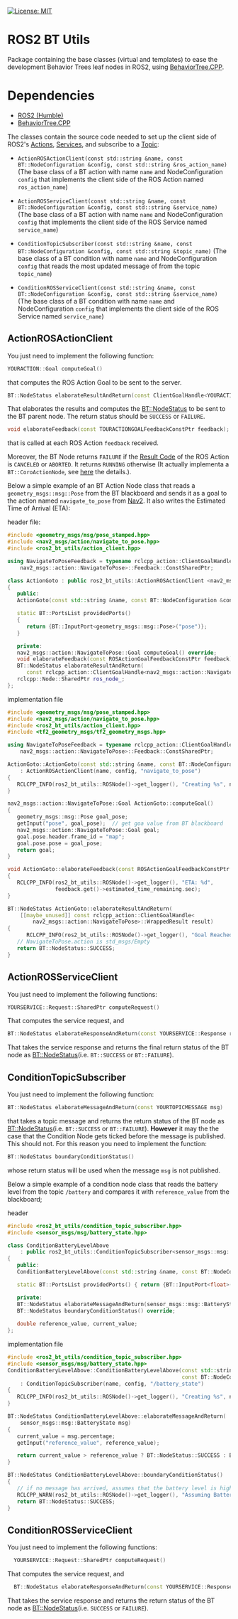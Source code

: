  [![License: MIT](https://img.shields.io/badge/License-MIT-yellow.svg)](https://opensource.org/licenses/MIT)


# ROS2 BT Utils

Package containing the base classes (virtual and templates) to ease the development Behavior Trees leaf nodes in ROS2, using [BehaviorTree.CPP](https://github.com/BehaviorTree/BehaviorTree.CPP).


# Dependencies

- [ROS2 (Humble)](http://docs.ros.org/en/humble/)
- [BehaviorTree.CPP](https://github.com/BehaviorTree/BehaviorTree.CPP)


The classes contain the source code needed to set up the client side of ROS2's [Actions](https://docs.ros.org/en/humble/Tutorials/Beginner-CLI-Tools/Understanding-ROS2-Actions/Understanding-ROS2-Actions.html), [Services](https://docs.ros.org/en/humble/Tutorials/Beginner-CLI-Tools/Understanding-ROS2-Services/Understanding-ROS2-Services.html), and subscribe to a [Topic](https://docs.ros.org/en/humble/Tutorials/Beginner-CLI-Tools/Understanding-ROS2-Topics/Understanding-ROS2-Topics.html):

- `ActionROSActionClient(const std::string &name, const BT::NodeConfiguration &config,
                const std::string &ros_action_name)` (The base class of a BT action with name `name` and NodeConfiguration `config` that implements the client side of the ROS Action named `ros_action_name`)

- `ActionROSServiceClient(const std::string &name,
                       const BT::NodeConfiguration &config,
                       const std::string &service_name)` (The base class of a BT action with name `name` and NodeConfiguration `config` that implements the client side of the ROS Service named `service_name`)
- `ConditionTopicSubscriber(const std::string &name,
                       const BT::NodeConfiguration &config,
                       const std::string &topic_name)` (The base class of a BT condition with name `name` and NodeConfiguration `config` that reads the most updated message of from the topic `topic_name`)
- `ConditionROSServiceClient(const std::string &name,
                       const BT::NodeConfiguration &config,
                       const std::string &service_name)` (The base class of a BT condition with name `name` and NodeConfiguration `config` that implements the client side of the ROS Service named `service_name`)

## ActionROSActionClient
You just need to implement the following function:

```c++
YOURACTION::Goal computeGoal()
```

that computes the ROS Action Goal to be sent to the server. 

```c++
BT::NodeStatus elaborateResultAndReturn(const ClientGoalHandle<YOURACTION>::WrappedResult result);
```
That elaborates the results and computes the [BT::NodeStatus](https://github.com/BehaviorTree/BehaviorTree.CPP/blob/b8fd0b2443f1171365b693387b9e4e3155384c3b/include/behaviortree_cpp_v3/basic_types.h#L35) to be sent to the BT parent node. The return status should be `SUCCESS` or `FAILURE`.

```c++
void elaborateFeedback(const TOURACTIONGOALFeedbackConstPtr feedback);
```
that is called at each  ROS Action `feedback` received.


Moreover, the BT Node returns `FAILURE` if the [Result Code](https://docs.ros2.org/latest/api/rclcpp_action/namespacerclcpp__action.html#ae469597b77e40287e19539b806a54619) of the ROS Action is `CANCELED` or `ABORTED`. It returns `RUNNING` otherwise (It actually implementa a `BT::CoroActionNode`, see [here](https://www.behaviortree.dev/tutorial_09_coroutines/) the details.).


Below a simple example of an BT Action Node class that reads a `geometry_msgs::msg::Pose` from the BT blackboard and sends it as a goal to the action named `navigate_to_pose` from [Nav2](https://navigation.ros.org/). It also writes the Estimated Time of Arrival (ETA):

header file:
```c++
#include <geometry_msgs/msg/pose_stamped.hpp>
#include <nav2_msgs/action/navigate_to_pose.hpp>
#include <ros2_bt_utils/action_client.hpp>

using NavigateToPoseFeedback = typename rclcpp_action::ClientGoalHandle<
    nav2_msgs::action::NavigateToPose>::Feedback::ConstSharedPtr;

class ActionGoto : public ros2_bt_utils::ActionROSActionClient <nav2_msgs::action::NavigateToPose>
{
   public:
   ActionGoto(const std::string &name, const BT::NodeConfiguration &config);

   static BT::PortsList providedPorts()
   {
      return {BT::InputPort<geometry_msgs::msg::Pose>("pose")};
   }

   private:
   nav2_msgs::action::NavigateToPose::Goal computeGoal() override;
   void elaborateFeedback(const ROSActionGoalFeedbackConstPtr feedback) override;
   BT::NodeStatus elaborateResultAndReturn(
      const rclcpp_action::ClientGoalHandle<nav2_msgs::action::NavigateToPose>::WrappedResult result) override;
   rclcpp::Node::SharedPtr ros_node_; 
};
```
implementation file

```c++
#include <geometry_msgs/msg/pose_stamped.hpp>
#include <nav2_msgs/action/navigate_to_pose.hpp>
#include <ros2_bt_utils/action_client.hpp>
#include <tf2_geometry_msgs/tf2_geometry_msgs.hpp>

using NavigateToPoseFeedback = typename rclcpp_action::ClientGoalHandle<
    nav2_msgs::action::NavigateToPose>::Feedback::ConstSharedPtr;

ActionGoto::ActionGoto(const std::string &name, const BT::NodeConfiguration &config)
    : ActionROSActionClient(name, config, "navigate_to_pose")
{
   RCLCPP_INFO(ros2_bt_utils::ROSNode()->get_logger(), "Creating %s", name.c_str());
}

nav2_msgs::action::NavigateToPose::Goal ActionGoto::computeGoal()
{
   geometry_msgs::msg::Pose goal_pose;
   getInput("pose", goal_pose);  // get goa value from BT blackboard
   nav2_msgs::action::NavigateToPose::Goal goal;
   goal.pose.header.frame_id = "map";
   goal.pose.pose = goal_pose;
   return goal;
}

void ActionGoto::elaborateFeedback(const ROSActionGoalFeedbackConstPtr feedback)
{
   RCLCPP_INFO(ros2_bt_utils::ROSNode()->get_logger(), "ETA: %d",
               feedback.get()->estimated_time_remaining.sec);
}

BT::NodeStatus ActionGoto::elaborateResultAndReturn(
    [[maybe_unused]] const rclcpp_action::ClientGoalHandle<
        nav2_msgs::action::NavigateToPose>::WrappedResult result)
{
      RCLCPP_INFO(ros2_bt_utils::ROSNode()->get_logger(), "Goal Reached. BT Node returning Success");
   // NavigateToPose.action is std_msgs/Empty
   return BT::NodeStatus::SUCCESS;
}
```

## ActionROSServiceClient
You just need to implement the following functions:


```c++
YOURSERVICE::Request::SharedPtr computeRequest()
```

That computes the service request, and 

``` c++
BT::NodeStatus elaborateResponseAndReturn(const YOURSERVICE::Response response)
```
That takes the service response and returns the final return status of the BT node as [BT::NodeStatus](https://github.com/BehaviorTree/BehaviorTree.CPP/blob/b8fd0b2443f1171365b693387b9e4e3155384c3b/include/behaviortree_cpp_v3/basic_types.h#L35)(i.e. `BT::SUCCESS` or `BT::FAILURE`).

## ConditionTopicSubscriber

You just need to implement the following function:

```c++
BT::NodeStatus elaborateMessageAndReturn(const YOURTOPICMESSAGE msg)
```

that takes a topic message and returns the return status of the BT node as [BT::NodeStatus](https://github.com/BehaviorTree/BehaviorTree.CPP/blob/b8fd0b2443f1171365b693387b9e4e3155384c3b/include/behaviortree_cpp_v3/basic_types.h#L35)(i.e. `BT::SUCCESS` or `BT::FAILURE`). **However** it may the the case that the Condition Node gets ticked before the message is published. This should not. For this reason you need to implement the function:

```c++
BT::NodeStatus boundaryConditionStatus()
```
 whose return status will be used when the message `msg` is not published.


Below a simple example of a condition node class that reads the battery level from the topic `/battery` and compares it with  `reference_value` from the blackboard;

header 
```c++
#include <ros2_bt_utils/condition_topic_subscriber.hpp>
#include <sensor_msgs/msg/battery_state.hpp>

class ConditionBatteryLevelAbove
    : public ros2_bt_utils::ConditionTopicSubscriber<sensor_msgs::msg::BatteryState>
{
   public:
   ConditionBatteryLevelAbove(const std::string &name, const BT::NodeConfiguration &config);

   static BT::PortsList providedPorts() { return {BT::InputPort<float>("reference_value")}; }

   private:
   BT::NodeStatus elaborateMessageAndReturn(sensor_msgs::msg::BatteryState msg) override;
   BT::NodeStatus boundaryConditionStatus() override;
   
   double reference_value, current_value;
};
```


implementation file
```c++
#include <ros2_bt_utils/condition_topic_subscriber.hpp>
#include <sensor_msgs/msg/battery_state.hpp>
ConditionBatteryLevelAbove::ConditionBatteryLevelAbove(const std::string &name,
                                                       const BT::NodeConfiguration &config)
    : ConditionTopicSubscriber(name, config, "/battery_state")
{
   RCLCPP_INFO(ros2_bt_utils::ROSNode()->get_logger(), "Creating %s", name.c_str());
}

BT::NodeStatus ConditionBatteryLevelAbove::elaborateMessageAndReturn(
    sensor_msgs::msg::BatteryState msg)
{
   current_value = msg.percentage;
   getInput("reference_value", reference_value);

   return current_value > reference_value ? BT::NodeStatus::SUCCESS : BT::NodeStatus::FAILURE;
}

BT::NodeStatus ConditionBatteryLevelAbove::boundaryConditionStatus()
{
   // if no message has arrived, assumes that the battery level is high enough
   RCLCPP_WARN(ros2_bt_utils::ROSNode()->get_logger(), "Assuming Battery level high ");
   return BT::NodeStatus::SUCCESS;
}
```


## ConditionROSServiceClient

You just need to implement the following functions:


```c++
  YOURSERVICE::Request::SharedPtr computeRequest()
```

That computes the service request, and 

``` c++
  BT::NodeStatus elaborateResponseAndReturn(const YOURSERVICE::Response response)
```
That takes the service response and returns the return status of the BT node as [BT::NodeStatus](https://github.com/BehaviorTree/BehaviorTree.CPP/blob/b8fd0b2443f1171365b693387b9e4e3155384c3b/include/behaviortree_cpp_v3/basic_types.h#L35)(i.e. `SUCCESS` or `FAILURE`).

